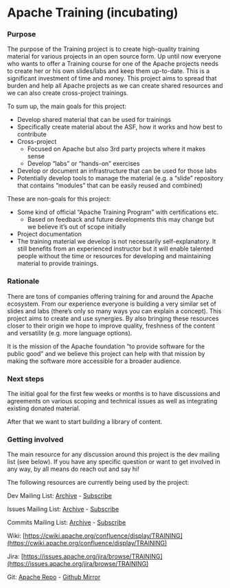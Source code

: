 Apache Training (incubating)
============================

### Purpose
The purpose of the Training project is to create high-quality training material for various projects in an open source form. Up until now everyone who wants to offer a Training course for one of the Apache projects needs to create her or his own slides/labs and keep them up-to-date. This is a significant investment of time and money. This project aims to spread that burden and help all Apache projects as we can create shared resources and we can also create cross-project trainings.

To sum up, the main goals for this project:

- Develop shared material that can be used for trainings
- Specifically create material about the ASF, how it works and how best to contribute
- Cross-project
    - Focused on Apache but also 3rd party projects where it makes sense
    - Develop “labs” or “hands-on” exercises
- Develop or document an infrastructure that can be used for those labs
- Potentially develop tools to manage the material (e.g. a “slide” repository that contains “modules” that can be easily reused and combined)

These are non-goals for this project:

- Some kind of official “Apache Training Program” with certifications etc.
    - Based on feedback and future developments this may change but we believe it’s out of scope initially
- Project documentation
- The training material we develop is not necessarily self-explanatory. It still benefits from an experienced instructor but it will enable talented people without the time or resources for developing and maintaining material to provide trainings.

### Rationale
There are tons of companies offering training for and around the Apache ecosystem. From our experience everyone is building a very similar set of slides and labs (there’s only so many ways you can explain a concept). This project aims to create and use synergies. By also bringing these resources closer to their origin we hope to improve quality, freshness of the content and versatility (e.g. more language options).

It is the mission of the Apache foundation “to provide software for the public good” and we believe this project can help with that mission by making the software more accessible for a broader audience.

### Next steps
The initial goal for the first few weeks or months is to have discussions and agreements on various scoping and technical issues as well as integrating existing donated material.

After that we want to start building a library of content.


### Getting involved

The main resource for any discussion around this project is the dev mailing list (see below). If you have any specific question or want to get involved in any way, by all means do reach out and say hi!

The following resources are currently being used by the project:

Dev Mailing List: [Archive](https://lists.apache.org/list.html\?dev@training.apache.org)  -  [Subscribe](mailto:dev-subscribe@training.apache.org)

Issues Mailing List: [Archive](https://lists.apache.org/list.html\?issues@training.apache.org)  -  [Subscribe](mailto:issues-subscribe@training.apache.org)

Commits Mailing List: [Archive](https://lists.apache.org/list.html\?commits@training.apache.org)  -  [Subscribe](mailto:commits-subscribe@training.apache.org)

Wiki: [https://cwiki.apache.org/confluence/display/TRAINING](https://cwiki.apache.org/confluence/display/TRAINING)

Jira: [https://issues.apache.org/jira/browse/TRAINING](https://issues.apache.org/jira/browse/TRAINING)

Git: [Apache Repo](https://gitbox.apache.org/repos/asf\?p=incubator-training.git) - [Github Mirror](https://github.com/apache/incubator-training)